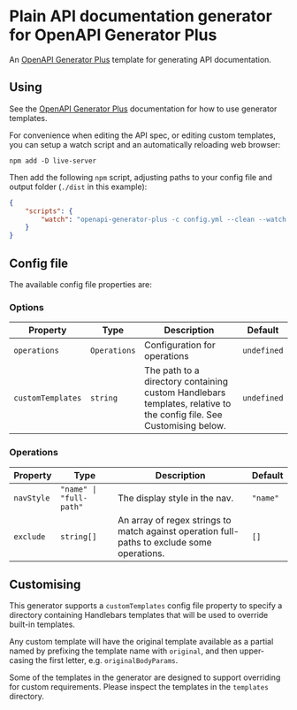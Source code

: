 # Plain API documentation generator for OpenAPI Generator Plus

An [OpenAPI Generator Plus](https://github.com/karlvr/openapi-generator-plus) template for generating API documentation.

## Using

See the [OpenAPI Generator Plus](https://github.com/karlvr/openapi-generator-plus) documentation for how to use
generator templates.

For convenience when editing the API spec, or editing custom templates, you can setup a watch script and an automatically
reloading web browser:

```shell
npm add -D live-server
```

Then add the following `npm` script, adjusting paths to your config file and output folder (`./dist` in this example):

```json
{
	"scripts": {
        "watch": "openapi-generator-plus -c config.yml --clean --watch & live-server --port=9123 ./dist & wait"
    }
}
```

## Config file

The available config file properties are:

### Options

|Property|Type|Description|Default|
|--------|----|-----------|-------|
|`operations`|`Operations`|Configuration for operations|`undefined`|
|`customTemplates`|`string`|The path to a directory containing custom Handlebars templates, relative to the config file. See Customising below.|`undefined`|

### Operations

|Property|Type|Description|Default|
|--------|----|-----------|-------|
|`navStyle`|`"name" \| "full-path"`|The display style in the nav.|`"name"`|
|`exclude`|`string[]`|An array of regex strings to match against operation full-paths to exclude some operations.|`[]`

## Customising

This generator supports a `customTemplates` config file property to specify a directory containing Handlebars templates that will be used to override built-in templates.

Any custom template will have the original template available as a partial named by prefixing the template name with `original`, and then upper-casing the first letter, e.g. `originalBodyParams`.

Some of the templates in the generator are designed to support overriding for custom requirements. Please inspect the templates in the `templates` directory.

